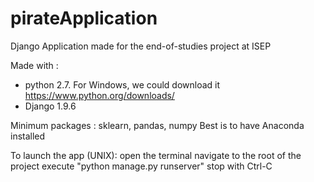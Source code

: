 # pirateApplication


Django Application made for the end-of-studies project at ISEP

Made with :
- python 2.7. For Windows, we could download it https://www.python.org/downloads/
- Django 1.9.6

Minimum packages : sklearn, pandas, numpy
Best is to have Anaconda installed

To launch the app (UNIX):
open the terminal
navigate to the root of the project
execute "python manage.py runserver"
stop with Ctrl-C
